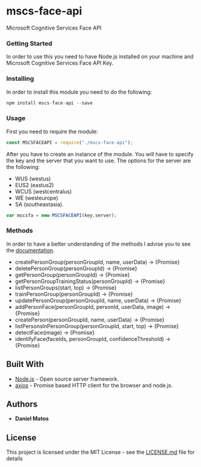 # mscs-face-api
Microsoft Cognitive Services Face API

### Getting Started

In order to use this you need to have Node.js installed on your machine and Microsoft Cognitive Services Face API Key.

### Installing

In order to install this module you need to do the following:
```js
npm install mscs-face-api --save
```

### Usage

First you need to require the module:
```js
const MSCSFACEAPI = require("./mscs-face-api");
```
After you have to create an instance of the module. You will have to specify the key and the server that you want to use.
The options for the server are the following:
  - WUS (westus)
  - EUS2 (eastus2)
  - WCUS (westcentralus)
  - WE (westeurope)
  - SA (southeastasia).
  
```js
var mscsfa = new MSCSFACEAPI(key,server);
```

### Methods

In order to have a better understanding of the methods I advise you to see the [documentation](http://htmlpreview.github.com/?https://github.com/itsdanielmatos/mscs-face-api/blob/master/Documentation/index.html).

- createPersonGroup(personGroupId, name, userData) → {Promise}
- deletePersonGroup(personGroupId) → {Promise}
- getPersonGroup(personGroupId) → {Promise}
- getPersonGroupTrainingStatus(personGroupId) → {Promise}
- listPersonGroups(start, top) → {Promise}
- trainPersonGroup(personGroupId) → {Promise}
- updatePersonGroup(personGroupId, name, userData) → {Promise}
- addPersonFace(personGroupId, personId, userData, image) → {Promise}
- createPerson(personGroupId, name, userData) → {Promise}
- listPersonsInPersonGroup(personGroupId, start, top) → {Promise}
- detectFace(image) → {Promise}
- identifyFace(faceIds, personGroupId, confidenceThreshold) → {Promise}


## Built With

* [Node.js](https://nodejs.org/) - Open source server framework.
* [axios](https://www.npmjs.com/package/axios) - Promise based HTTP client for the browser and node.js.

## Authors

* **Daniel Matos**

## License

This project is licensed under the MIT License - see the [LICENSE.md](LICENSE.md) file for details
